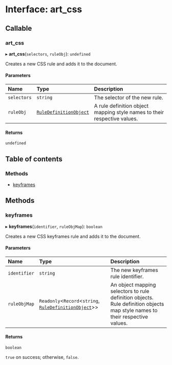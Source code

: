 # Interface: art\_css

## Callable

### art_css

▸ **art_css**(`selectors`, `ruleObj`): `undefined`

Creates a new CSS rule and adds it to the document.

#### Parameters

| Name | Type | Description |
| :------ | :------ | :------ |
| `selectors` | `string` | The selector of the new rule. |
| `ruleObj` | [`RuleDefinitionObject`](RuleDefinitionObject.md) | A rule definition object mapping style names to their respective values. |

#### Returns

`undefined`

## Table of contents

### Methods

- [keyframes](art_css.md#keyframes)

## Methods

### keyframes

▸ **keyframes**(`identifier`, `ruleObjMap`): `boolean`

Creates a new CSS keyframes rule and adds it to the document.

#### Parameters

| Name | Type | Description |
| :------ | :------ | :------ |
| `identifier` | `string` | The new keyframes rule identifier. |
| `ruleObjMap` | `Readonly`<`Record`<`string`, [`RuleDefinitionObject`](RuleDefinitionObject.md)\>\> | An object mapping selectors to rule definition objects. Rule definition objects map style names to their respective values. |

#### Returns

`boolean`

`true` on success; otherwise, `false`.
